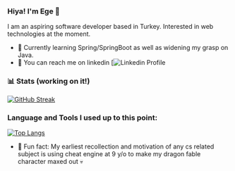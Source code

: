 ### Hiya! I'm Ege 🚀
I am an aspiring software developer based in Turkey. Interested in web technologies at the moment.
* 🌱 Currently learning Spring/SpringBoot as well as widening my grasp on Java.
* 🤙 You can reach me on linkedin
[![Linkedin Profile](https://www.linkedin.com/in/ege-%C5%9Fanel-42a9621b2)

### 📊 Stats (working on it!)
[![GitHub Streak](http://github-readme-streak-stats.herokuapp.com?user=sanelg7&theme=gotham&date_format=M%20j%5B%2C%20Y%5D&mode=weekly)](https://git.io/streak-stats)

### Language and Tools I used up to this point:

[![Top Langs](https://github-readme-stats-sigma-five.vercel.app/api/top-langs/?username=sanelg7&layout=default&theme=gotham)](https://github.com/anuraghazra/github-readme-stats)

* 🤡 Fun fact: My earliest recollection and motivation of any cs related subject is using cheat engine at 9 y/o to make my dragon fable character maxed out 💀
<!--
**sanelg7/sanelg7** is a ✨ _special_ ✨ repository because its `README.md` (this file) appears on your GitHub profile.

Here are some ideas to get you started:

- 🔭 I’m currently working on ...

- 👯 I’m looking to collaborate on ...
- 🤔 I’m looking for help with ...
- 💬 Ask me about ...
- 📫 How to reach me: ...
- 😄 Pronouns: ...
-->


